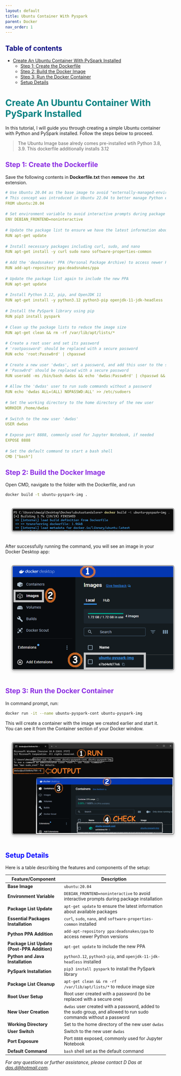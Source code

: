 ```yaml
---
layout: default
title: Ubuntu Container With Pyspark
parent: Docker
nav_order: 1
---
```


## <span style="color: navy;">Table of contents</span>

- [Create An Ubuntu Container With PySpark Installed](#create-an-ubuntu-container-with-pyspark-installed)
  - [Step 1: Create the Dockerfile](#step-1-create-the-dockerfile)
  - [Step 2: Build the Docker Image](#step-2-build-the-docker-image)
  - [Step 3: Run the Docker Container](#step-3-run-the-docker-container)
  - [Setup Details](#setup-details)


# <span style="color: teal;">Create An Ubuntu Container With PySpark Installed</span>

In this tutorial, I will guide you through creating a simple Ubuntu container with Python and PySpark installed. Follow the steps below to proceed.

>The Ubuntu Image base alredy comes pre-installed wtih Python 3.8, 3.9. This dockerfile additionally installs 3.12

## <span style="color: BlueViolet;">Step 1: Create the Dockerfile</span>

Save the following contents in **Dockerfile.txt** then **remove** the **.txt** extension.

```yaml
# Use Ubuntu 20.04 as the base image to avoid "externally-managed-environment" restrictions
# This concept was introduced in Ubuntu 22.04 to better manage Python environments
FROM ubuntu:20.04

# Set environment variable to avoid interactive prompts during package installation
ENV DEBIAN_FRONTEND=noninteractive

# Update the package list to ensure we have the latest information about available packages
RUN apt-get update

# Install necessary packages including curl, sudo, and nano
RUN apt-get install -y curl sudo nano software-properties-common

# Add the 'deadsnakes' PPA (Personal Package Archive) to access newer Python versions
RUN add-apt-repository ppa:deadsnakes/ppa

# Update the package list again to include the new PPA
RUN apt-get update

# Install Python 3.12, pip, and OpenJDK 11
RUN apt-get install -y python3.12 python3-pip openjdk-11-jdk-headless

# Install the PySpark library using pip
RUN pip3 install pyspark

# Clean up the package lists to reduce the image size
RUN apt-get clean && rm -rf /var/lib/apt/lists/*

# Create a root user and set its password
# 'rootpassword' should be replaced with a secure password
RUN echo 'root:Passw0rd' | chpasswd

# Create a new user 'dwdas', set a password, and add this user to the sudo group
# 'Passw0rd' should be replaced with a secure password
RUN useradd -ms /bin/bash dwdas && echo 'dwdas:Passw0rd' | chpasswd && adduser dwdas sudo

# Allow the 'dwdas' user to run sudo commands without a password
RUN echo 'dwdas ALL=(ALL) NOPASSWD:ALL' >> /etc/sudoers

# Set the working directory to the home directory of the new user
WORKDIR /home/dwdas

# Switch to the new user 'dwdas'
USER dwdas

# Expose port 8888, commonly used for Jupyter Notebook, if needed
EXPOSE 8888

# Set the default command to start a bash shell
CMD ["bash"]

```

## <span style="color: BlueViolet;">Step 2: Build the Docker Image</span>

Open CMD, navigate to the folder with the Dockerfile, and run

```sh
docker build -t ubuntu-pyspark-img .
```
<img src="images/custom-image-2024-06-16-15-01-42.png" style="
    border: 2px solid gray;
    border-radius: 6px;
    box-shadow: 0px 4px 8px rgba(0, 0, 0, 0.2);
    margin: 20px;
    padding: 1px;
    width: auto; /* Maintain aspect ratio */
    height: auto; /* Maintain aspect ratio */
   "/>

After successfully running the command, you will see an image in your Docker Desktop app:

<img src="images/custom-image-2024-06-16-15-04-12.png" style="
    border: 2px solid gray;
    border-radius: 6px;
    box-shadow: 0px 4px 8px rgba(0, 0, 0, 0.2);
    margin: 20px;
    padding: 1px;
    width: auto; /* Maintain aspect ratio */
    height: auto; /* Maintain aspect ratio */
   "/>

## <span style="color: BlueViolet;">Step 3: Run the Docker Container</span>

In command prompt, run:

```sh
docker run -it --name ubuntu-pyspark-cont ubuntu-pyspark-img
```

This will create a container with the image we created earlier and start it. You can see it from the Container section of your Docker window.

<img src="images/custom-image-2024-06-16-15-10-03.png" style="
    border: 2px solid gray;
    border-radius: 6px;
    box-shadow: 0px 4px 8px rgba(0, 0, 0, 0.2);
    margin: 20px;
    padding: 1px;
    width: auto; /* Maintain aspect ratio */
    height: auto; /* Maintain aspect ratio */
   "/>

## <span style="color: Blue;">Setup Details</span>

Here is a table describing the features and components of the setup:

| **Feature/Component**                               | **Description**                                                                                 |
|-----------------------------------------------------|-------------------------------------------------------------------------------------------------|
| **Base Image**                                      | `ubuntu:20.04`                                                                                  |
| **Environment Variable**                            | `DEBIAN_FRONTEND=noninteractive` to avoid interactive prompts during package installation       |
| **Package List Update**                             | `apt-get update` to ensure the latest information about available packages                      |
| **Essential Packages Installation**                 | `curl`, `sudo`, `nano`, and `software-properties-common` installed                              |
| **Python PPA Addition**                             | `add-apt-repository ppa:deadsnakes/ppa` to access newer Python versions                         |
| **Package List Update (Post-PPA Addition)**         | `apt-get update` to include the new PPA                                                         |
| **Python and Java Installation**                    | `python3.12`, `python3-pip`, and `openjdk-11-jdk-headless` installed                            |
| **PySpark Installation**                            | `pip3 install pyspark` to install the PySpark library                                           |
| **Package List Cleanup**                            | `apt-get clean && rm -rf /var/lib/apt/lists/*` to reduce image size                             |
| **Root User Setup**                                 | Root user created with a password (to be replaced with a secure one)                            |
| **New User Creation**                               | `dwdas` user created with a password, added to the sudo group, and allowed to run sudo commands without a password |
| **Working Directory**                               | Set to the home directory of the new user `dwdas`                                               |
| **User Switch**                                     | Switch to the new user `dwdas`                                                                  |
| **Port Exposure**                                   | Port `8888` exposed, commonly used for Jupyter Notebook                                         |
| **Default Command**                                 | `bash` shell set as the default command                                                         |

*For any questions or further assistance, please contact D Das at das.d@hotmail.com.*


